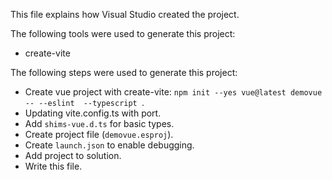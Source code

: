 This file explains how Visual Studio created the project.

The following tools were used to generate this project:
- create-vite

The following steps were used to generate this project:
- Create vue project with create-vite: `npm init --yes vue@latest demovue -- --eslint  --typescript `.
- Updating vite.config.ts with port.
- Add `shims-vue.d.ts` for basic types.
- Create project file (`demovue.esproj`).
- Create `launch.json` to enable debugging.
- Add project to solution.
- Write this file.
